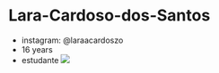 # Lara-Cardoso-dos-Santos
- instagram: @laraacardoszo
- 16 years
- estudante 
![](https://tenor.com/blKGO.gif)
